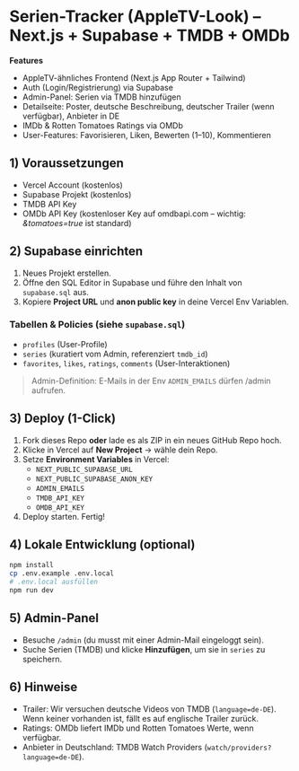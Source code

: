 
# Serien-Tracker (AppleTV-Look) – Next.js + Supabase + TMDB + OMDb

**Features**
- AppleTV-ähnliches Frontend (Next.js App Router + Tailwind)
- Auth (Login/Registrierung) via Supabase
- Admin-Panel: Serien via TMDB hinzufügen
- Detailseite: Poster, deutsche Beschreibung, deutscher Trailer (wenn verfügbar), Anbieter in DE
- IMDb & Rotten Tomatoes Ratings via OMDb
- User-Features: Favorisieren, Liken, Bewerten (1–10), Kommentieren

## 1) Voraussetzungen
- Vercel Account (kostenlos)
- Supabase Projekt (kostenlos)
- TMDB API Key
- OMDb API Key (kostenloser Key auf omdbapi.com – wichtig: *&tomatoes=true* ist standard)

## 2) Supabase einrichten
1. Neues Projekt erstellen.
2. Öffne den SQL Editor in Supabase und führe den Inhalt von `supabase.sql` aus.
3. Kopiere **Project URL** und **anon public key** in deine Vercel Env Variablen.

### Tabellen & Policies (siehe `supabase.sql`)
- `profiles` (User-Profile)
- `series` (kuratiert vom Admin, referenziert `tmdb_id`)
- `favorites`, `likes`, `ratings`, `comments` (User-Interaktionen)

> Admin-Definition: E-Mails in der Env `ADMIN_EMAILS` dürfen /admin aufrufen.

## 3) Deploy (1-Click)
1. Fork dieses Repo **oder** lade es als ZIP in ein neues GitHub Repo hoch.
2. Klicke in Vercel auf **New Project** → wähle dein Repo.
3. Setze **Environment Variables** in Vercel:
   - `NEXT_PUBLIC_SUPABASE_URL`
   - `NEXT_PUBLIC_SUPABASE_ANON_KEY`
   - `ADMIN_EMAILS`
   - `TMDB_API_KEY`
   - `OMDB_API_KEY`
4. Deploy starten. Fertig!

## 4) Lokale Entwicklung (optional)
```bash
npm install
cp .env.example .env.local
# .env.local ausfüllen
npm run dev
```

## 5) Admin-Panel
- Besuche `/admin` (du musst mit einer Admin-Mail eingeloggt sein).
- Suche Serien (TMDB) und klicke **Hinzufügen**, um sie in `series` zu speichern.

## 6) Hinweise
- Trailer: Wir versuchen deutsche Videos von TMDB (`language=de-DE`). Wenn keiner vorhanden ist, fällt es auf englische Trailer zurück.
- Ratings: OMDb liefert IMDb und Rotten Tomatoes Werte, wenn verfügbar.
- Anbieter in Deutschland: TMDB Watch Providers (`watch/providers?language=de-DE`).
